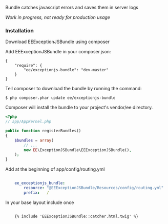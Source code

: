 Bundle catches javascript errors and saves them in server logs

*Work in progress, not ready for production usage*


### Installation

Download EEExceptionJSBundle using composer

Add EEExceptionJSBundle in your composer.json:

```
{
    "require": {
        "ee/exceptionjs-bundle": "dev-master"
    }
}
```

Tell composer to download the bundle by running the command:

```
$ php composer.phar update ee/exceptionjs-bundle
```

Composer will install the bundle to your project's vendor/ee directory.

``` php
<?php
// app/AppKernel.php

public function registerBundles()
{
    $bundles = array(
        // ...
        new EE\ExceptionJSBundle\EEExceptionJSBundle(),
    );
}

```

Add at the beginning of app/config/routing.yml

``` yml

    ee_exceptionjs_bundle:
        resource: "@EEExceptionJSBundle/Resources/config/routing.yml"
        prefix:   /

```


In your base layout include once

``` twig

    {% include 'EEExceptionJSBundle::catcher.html.twig' %}

```
